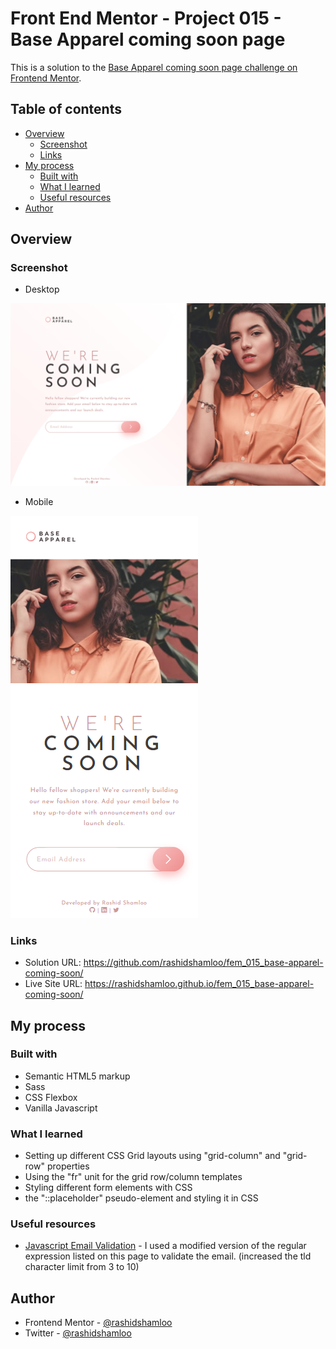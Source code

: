 # Front End Mentor - Project 015 - Base Apparel coming soon page

This is a solution to the [Base Apparel coming soon page challenge on Frontend Mentor](https://www.frontendmentor.io/challenges/base-apparel-coming-soon-page-5d46b47f8db8a7063f9331a0).

## Table of contents

- [Overview](#overview)
  - [Screenshot](#screenshot)
  - [Links](#links)
- [My process](#my-process)
  - [Built with](#built-with)
  - [What I learned](#what-i-learned)
  - [Useful resources](#useful-resources)
- [Author](#author)

## Overview

### Screenshot

- Desktop

![](./screenshot-desktop.png)

- Mobile

![](./screenshot-mobile.png)

### Links

- Solution URL: https://github.com/rashidshamloo/fem_015_base-apparel-coming-soon/
- Live Site URL: https://rashidshamloo.github.io/fem_015_base-apparel-coming-soon/

## My process

### Built with

- Semantic HTML5 markup
- Sass
- CSS Flexbox
- Vanilla Javascript

### What I learned

- Setting up different CSS Grid layouts using "grid-column" and "grid-row" properties
- Using the "fr" unit for the grid row/column templates
- Styling different form elements with CSS
- the "::placeholder" pseudo-element and styling it in CSS

### Useful resources

- [Javascript Email Validation](https://www.w3resource.com/javascript/form/email-validation.php) - I used a modified version of the regular expression listed on this page to validate the email. (increased the tld character limit from 3 to 10)

## Author

- Frontend Mentor - [@rashidshamloo](https://www.frontendmentor.io/profile/rashidshamloo)
- Twitter - [@rashidshamloo](https://www.twitter.com/rashidshamloo)
